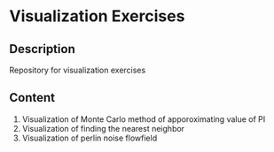 # Visualization Exercises

## Description
Repository for visualization exercises

## Content
1. Visualization of Monte Carlo method of apporoximating value of PI
2. Visualization of finding the nearest neighbor
3. Visualization of perlin noise flowfield
